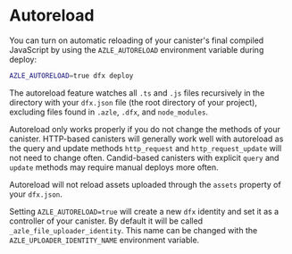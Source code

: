 # Autoreload

You can turn on automatic reloading of your canister's final compiled JavaScript by using the `AZLE_AUTORELOAD` environment variable during deploy:

```bash
AZLE_AUTORELOAD=true dfx deploy
```

The autoreload feature watches all `.ts` and `.js` files recursively in the directory with your `dfx.json` file (the root directory of your project), excluding files found in `.azle`, `.dfx`, and `node_modules`.

Autoreload only works properly if you do not change the methods of your canister. HTTP-based canisters will generally work well with autoreload as the query and update methods `http_request` and `http_request_update` will not need to change often. Candid-based canisters with explicit `query` and `update` methods may require manual deploys more often.

Autoreload will not reload assets uploaded through the `assets` property of your `dfx.json`.

Setting `AZLE_AUTORELOAD=true` will create a new `dfx` identity and set it as a controller of your canister. By default it will be called `_azle_file_uploader_identity`. This name can be changed with the `AZLE_UPLOADER_IDENTITY_NAME` environment variable.
